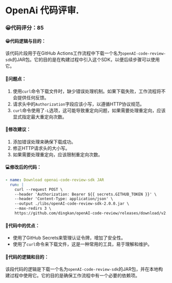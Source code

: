 # OpenAi 代码评审.
### 😀代码评分：85
#### 😀代码逻辑与目的：
该代码片段用于在GitHub Actions工作流程中下载一个名为`openAI-code-review-sdk`的JAR包。它的目的是在构建过程中引入这个SDK，以便后续步骤可以使用它。

#### 🤔问题点：
1. 使用`curl`命令下载文件时，缺少错误处理机制。如果下载失败，工作流程将不会提供任何反馈。
2. 请求头中的`Authorization`字段应该小写，以遵循HTTP协议规范。
3. `curl`命令使用了`-L`选项，这可能导致重定向问题，如果需要处理重定向，应该显式指定最大重定向次数。

#### 🎯修改建议：
1. 添加错误处理来确保下载成功。
2. 修正HTTP请求头的大小写。
3. 如果需要处理重定向，应该限制重定向次数。

#### 💻修改后的代码：
```yaml
- name: Download openai-code-review-sdk JAR
  run: |
    curl --request POST \
    --header 'Authorization: Bearer ${{ secrets.GITHUB_TOKEN }}' \
    --header 'Content-Type: application/json' \
    --output ./libs/openAI-code-review-sdk-2.0.0.jar \
    --max-redirs 3 \
    https://github.com/dingkan/openAI-code-review/releases/download/v2.0.0/openAI-code-review-sdk-2.0.0.jar
```

#### 🌟代码中的优点：
- 使用了GitHub Secrets来管理认证令牌，增加了安全性。
- 使用了`curl`命令来下载文件，这是一种常用的工具，易于理解和维护。

#### 📝代码的逻辑和目的：
该段代码的逻辑是下载一个名为`openAI-code-review-sdk`的JAR包，并在本地构建过程中使用它。它的目的是确保工作流程中有一个必要的依赖项。